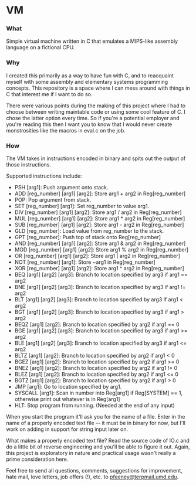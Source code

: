 # VM

### What
Simple virtual machine written in C that emulates a MIPS-like assembly language on a fictional CPU.

### Why
I created this primarily as a way to have fun with C, and to reacquaint myself with some assembly and elementary systems programming concepts. This repository is a space where I can mess around with things in C that interest me if I want to do so.

There were various points during the making of this project where I had to choose between writing maintable code or using some cool feature of C. I chose the latter option every time. So if you're a potential employer and you're reading this then I want you to know that I would never create monstrosities like the macros in eval.c on the job.

### How

The VM takes in instructions encoded in binary and spits out the output of those instructions.

Supported instructions include:
  
  - PSH [arg1]: Push argument onto stack.
  - ADD [reg_number] [arg1] [arg2]: Store arg1 + arg2 in Reg[reg_number] 
  - POP: Pop argument from stack.
  - SET [reg_number] [arg1]: Set reg_number to value arg1.
  - DIV [reg_number] [arg1] [arg2]: Store arg1 / arg2 in Reg[reg_number]
  - MUL [reg_number] [arg1] [arg2]: Store arg1 * arg2 in Reg[reg_number]
  - SUB [reg_number] [arg1] [arg2]: Store arg1 - arg2 in Reg[reg_number]
  - GLD [reg_number]: Load value from reg_number to the stack.
  - GPT [reg_number]: Push top of stack onto Reg[reg_number]
  - AND [reg_number] [arg1] [arg2]: Store arg1 & arg2 in Reg[reg_number]
  - MOD [reg_number] [arg1] [arg2]: Store arg1 % arg2 in Reg[reg_number]
  - OR [reg_number] [arg1] [arg2]: Store arg1 | arg2 in Reg[reg_number]
  - NOT [reg_number] [arg1]: Store ~arg1 in Reg[reg_number]
  - XOR [reg_number] [arg1] [arg2]: Store arg1 ^ arg2 in Reg[reg_number]
  - BEQ [arg1] [arg2] [arg3]: Branch to location specified by arg3 if arg1 == arg2
  - BNE [arg1] [arg2] [arg3]: Branch to location specified by arg3 if arg1 != arg2
  - BLT [arg1] [arg2] [arg3]: Branch to location specified by arg3 if arg1 < arg2
  - BGT [arg1] [arg2] [arg3]: Branch to location specified by arg3 if arg1 > arg2
  - BEQZ [arg1] [arg2]: Branch to location specified by arg2 if arg1 == 0
  - BGE [arg1] [arg2] [arg3]: Branch to location specified by arg3 if arg1 >= arg2
  - BLE [arg1] [arg2] [arg3]: Branch to location specified by arg3 if arg1 <= arg2
  - BLTZ [arg1] [arg2]: Branch to location specified by arg2 if arg1 < 0
  - BGEZ [arg1] [arg2]: Branch to location specified by arg2 if arg1 >= 0
  - BNEZ [arg1] [arg2]: Branch to location specified by arg2 if arg1 != 0
  - BLEZ [arg1] [arg2]: Branch to location specified by arg2 if arg1 <= 0 
  - BGTZ [arg1] [arg2]: Branch to location specified by arg2 if arg1 > 0
  - JMP [arg1]: Go to location specified by arg1.
  - SYSCALL [arg1]: Scan in number into Reg[arg1] if Reg[SYSTEM] == 1, otherwise print out whatever is in Reg[arg1]
  - HLT: Stop program from running. (Needed at the end of any input)
  
  When you start the program it'll ask you for the name of a file. Enter in the name of a properly encoded text file -- it must be in binary for now, but I'll work on adding in support for string input later on.
  
  What makes a properly encoded text file? Read the source code of IO.c and do a little bit of reverse engineering and you'll be able to figure it out. Again, this project is exploratory in nature and practical usage wasn't really a prime consideration here.
  
  Feel free to send all questions, comments, suggestions for improvement, hate mail, love letters, job offers (!), etc. to pfeeney@terpmail.umd.edu.
